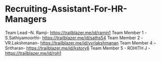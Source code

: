# Recruiting-Assistant-For-HR-Managers
Team Lead –N. Ramji- https://trailblazer.me/id/ramjn1 
Team Member 1 -S.Sathiyamoorthi- https://trailblazer.me/id/saths54 
Team Member 2 -VR.Lakshmanan- https://trailblazer.me/id/vvrlakshmanan 
Team Member 4 –Sritharan- https://trailblazer.me/id/kstory6 
Team Member 5 - ROHITH J  -  https://trailblazer.me/id/roh1 
